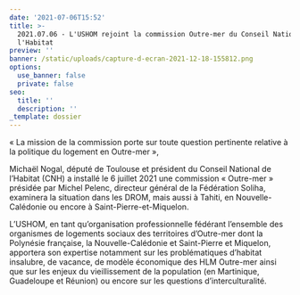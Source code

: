 ```yaml
---
date: '2021-07-06T15:52'
title: >-
  2021.07.06 - L'USHOM rejoint la commission Outre-mer du Conseil National de
  l'Habitat
preview: ''
banner: /static/uploads/capture-d-ecran-2021-12-18-155812.png
options:
  use_banner: false
  private: false
seo:
  title: ''
  description: ''
_template: dossier
---
```


« La mission de la commission porte sur toute question pertinente relative à la politique du logement en Outre-mer »,

Michaël Nogal, député de Toulouse et président du Conseil National de l’Habitat (CNH) a installé le 6 juillet 2021 une commission « Outre-mer » présidée par Michel Pelenc, directeur général de la Fédération Soliha, examinera la situation dans les DROM, mais aussi à Tahiti, en Nouvelle-Calédonie ou encore à Saint-Pierre-et-Miquelon.

L’USHOM, en tant qu’organisation professionnelle fédérant l’ensemble des organismes de logements sociaux des territoires d’Outre-mer dont la Polynésie française, la Nouvelle-Calédonie et Saint-Pierre et Miquelon, apportera son expertise notamment sur les problématiques d’habitat insalubre, de vacance, de modèle économique des HLM Outre-mer ainsi que sur les enjeux du vieillissement de la population (en Martinique, Guadeloupe et Réunion) ou encore sur les questions d’interculturalité.

